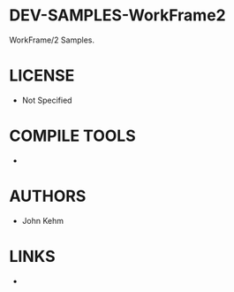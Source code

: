 DEV-SAMPLES-WorkFrame2
======================

WorkFrame/2 Samples.

LICENSE
===============
* Not Specified

COMPILE TOOLS
===============
* 
 
AUTHORS
===============
* John Kehm

LINKS
===============
* 
